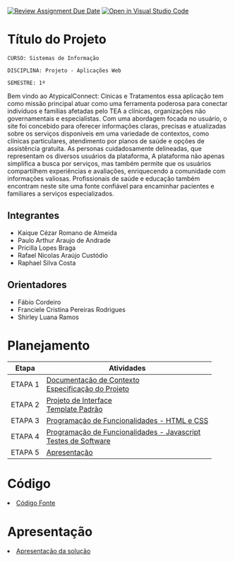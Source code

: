 [![Review Assignment Due Date](https://classroom.github.com/assets/deadline-readme-button-24ddc0f5d75046c5622901739e7c5dd533143b0c8e959d652212380cedb1ea36.svg)](https://classroom.github.com/a/c1_paze5)
[![Open in Visual Studio Code](https://classroom.github.com/assets/open-in-vscode-718a45dd9cf7e7f842a935f5ebbe5719a5e09af4491e668f4dbf3b35d5cca122.svg)](https://classroom.github.com/online_ide?assignment_repo_id=11592151&assignment_repo_type=AssignmentRepo)
# Título do Projeto

`CURSO: Sistemas de Informação`

`DISCIPLINA: Projeto - Aplicações Web`

`SEMESTRE: 1º`

Bem vindo ao AtypicalConnect: Cinicas e Tratamentos essa aplicação  tem como missão principal atuar como uma ferramenta poderosa para conectar indivíduos e famílias afetadas pelo TEA a clínicas, organizações não governamentais e especialistas. Com uma abordagem focada no usuário, o site foi concebido para oferecer informações claras, precisas e atualizadas sobre os serviços disponíveis em uma variedade de contextos, como clínicas particulares, atendimento por planos de saúde e opções de assistência gratuita. As personas cuidadosamente delineadas, que representam os diversos usuários da plataforma,
A plataforma não apenas simplifica a busca por serviços, mas também permite que os usuários compartilhem experiências e avaliações, enriquecendo a comunidade com informações valiosas. Profissionais de saúde e educação também encontram neste site uma fonte confiável para encaminhar pacientes e familiares a serviços especializados.

## Integrantes

* Kaique Cézar Romano de Almeida 
* Paulo Arthur Araujo de Andrade
* Pricilla Lopes Braga
* Rafael Nicolas Araújo Custódio
* Raphael Silva Costa

## Orientadores

* Fábio Cordeiro
* Franciele Cristina Pereiras Rodrigues
* Shirley Luana Ramos

# Planejamento

| Etapa         | Atividades |
|  :----:   | ----------- |
| ETAPA 1         |[Documentação de Contexto](docs/context.md) <br> [Especificação do Projeto](docs/especification.md) |
| ETAPA 2         |[Projeto de Interface](docs/interface.md) <br> [Template Padrão](docs/template.md) |
| ETAPA 3         |[Programação de Funcionalidades - HTML e CSS](docs/development.md) |
| ETAPA 4        |[Programação de Funcionalidades - Javascript](docs/development.md) <br> [Testes de Software ](docs/tests.md) |
| ETAPA 5         | [Apresentação](presentation/README.md) |

# Código

<li><a href="src/README.md"> Código Fonte</a></li>

# Apresentação

<li><a href="presentation/README.md"> Apresentação da solução</a></li>

